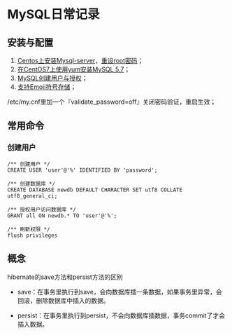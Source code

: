 

# MySQL日常记录

## 安装与配置



1. [Centos上安装Mysql-server](https://typecodes.com/linux/yuminstallmysql5710.html)，[重设root密码](https://my.oschina.net/zhailibao2010/blog/529887)；
2. [在CentOS7上使用yum安装MySQL 5.7](https://blog.frognew.com/2017/05/yum-install-mysql-5.7.html)；
3. [MySQL创建用户与授权](http://www.jianshu.com/p/d7b9c468f20d)；
4. [支持Emoji符号存储](https://segmentfault.com/a/1190000006851140)；



/etc/my.cnf里加一个『validate_password=off』关闭密码验证，重启生效；



## 常用命令



### 创建用户

```mysql
/** 创建用户 */
CREATE USER 'user'@'%' IDENTIFIED BY 'password';

/** 创建数据库 */
CREATE DATABASE newdb DEFAULT CHARACTER SET utf8 COLLATE utf8_general_ci;

/** 授权用户访问数据库 */
GRANT all ON newdb.* TO 'user'@'%';

/** 刷新权限 */
flush privileges
```




## 概念

hibernate的save方法和persist方法的区别

- save：在事务里执行到save，会向数据库插一条数据，如果事务里异常，会回滚，删除数据库中插入的数据。

- persist：在事务里执行到persist，不会向数据库插数据，事务commit了才会插入数据。

